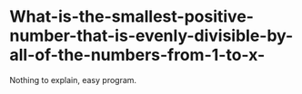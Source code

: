 # What-is-the-smallest-positive-number-that-is-evenly-divisible-by-all-of-the-numbers-from-1-to-x-

Nothing to explain, easy program.
